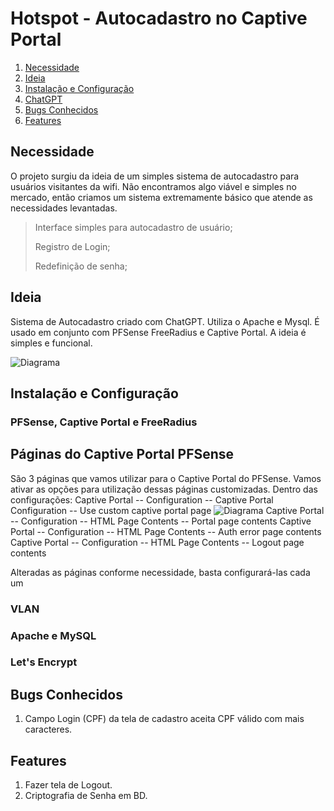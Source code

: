 # Hotspot - Autocadastro no Captive Portal #

1. [Necessidade]()
2. [Ideia]()
3. [Instalação e Configuração]()
4. [ChatGPT]()
5. [Bugs Conhecidos]()
6. [Features]()

## Necessidade ##
O projeto surgiu da ideia de um simples sistema de autocadastro para usuários visitantes da wifi. Não encontramos algo viável e simples no mercado, então criamos um sistema extremamente básico que atende as necessidades levantadas.
> Interface simples para autocadastro de usuário;
> 
> Registro de Login;
> 
> Redefinição de senha;

## Ideia ##
Sistema de Autocadastro criado com ChatGPT. Utiliza o Apache e Mysql. É usado em conjunto com PFSense FreeRadius e Captive Portal.
A ideia é simples e funcional.

![Diagrama](https://github.com/panicocr/hotspot2/blob/main/diagrama/Diagrama.png)

## Instalação e Configuração ##
### PFSense, Captive Portal e FreeRadius ###
## Páginas do Captive Portal PFSense ##
São 3 páginas que vamos utilizar para o Captive Portal do PFSense.
Vamos ativar as opções para utilização dessas páginas customizadas.
Dentro das configurações:
Captive Portal -- Configuration -- Captive Portal Configuration -- Use custom captive portal page
![Diagrama](https://github.com/panicocr/hotspot2/blob/main/diagrama/CaptivePortal1.png)
Captive Portal -- Configuration -- HTML Page Contents -- Portal page contents
Captive Portal -- Configuration -- HTML Page Contents -- Auth error page contents
Captive Portal -- Configuration -- HTML Page Contents -- Logout page contents


Alteradas as páginas conforme necessidade, basta configurará-las cada um
### VLAN ###
### Apache e MySQL ###
### Let's Encrypt ###

## Bugs Conhecidos ##
1. Campo Login (CPF) da tela de cadastro aceita CPF válido com mais caracteres.

## Features ##
1. Fazer tela de Logout.
2. Criptografia de Senha em BD.
